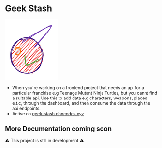 # Geek Stash

![](/public/brand/logo.svg)
- When you're working on a frontend project that needs an api for a particular franchise e.g Teenage Mutant Ninja Turtles, but you cannt find a suitable api. Use this to add data e.g characters, weapons, places e.t.c, through the dashboard, and then consume the data through the api endpoints. 
- Active on [geek-stash.doncodes.xyz](https://geek-stash.doncodes.xyz)



## More Documentation coming soon

⚠️ This project is still in development ⚠️